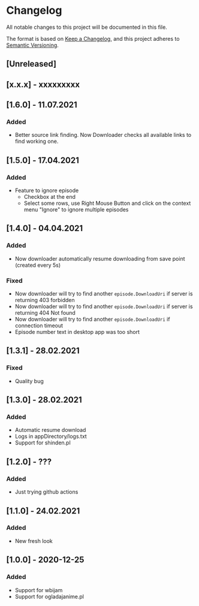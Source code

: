 # Changelog
All notable changes to this project will be documented in this file.

The format is based on [Keep a Changelog](https://keepachangelog.com/en/1.0.0/),
and this project adheres to [Semantic Versioning](https://semver.org/spec/v2.0.0.html).

## [Unreleased]

## [x.x.x] - xxxxxxxxx

## [1.6.0] - 11.07.2021

### Added
- Better source link finding. Now Downloader checks all available links to find working one.

## [1.5.0] - 17.04.2021

### Added
- Feature to ignore episode
    - Checkbox at the end
    - Select some rows, use Right Mouse Button and click on the context menu "Ignore" to ignore multiple episodes

## [1.4.0] - 04.04.2021

### Added
- Now downloader automatically resume downloading from save point (created every 5s)

### Fixed
- Now downloader will try to find another `episode.DownloadUri` if server is returning 403 forbidden
- Now downloader will try to find another `episode.DownloadUri` if server is returning 404 Not found
- Now downloader will try to find another `episode.DownloadUri` if connection timeout
- Episode number text in desktop app was too short 

## [1.3.1] - 28.02.2021

### Fixed
- Quality bug


## [1.3.0] - 28.02.2021
### Added
- Automatic resume download
- Logs in appDirectory/logs.txt
- Support for shinden.pl

## [1.2.0] - ???
### Added
- Just trying github actions

## [1.1.0] - 24.02.2021
### Added
- New fresh look

## [1.0.0] - 2020-12-25
### Added
- Support for wbijam
- Support for ogladajanime.pl

